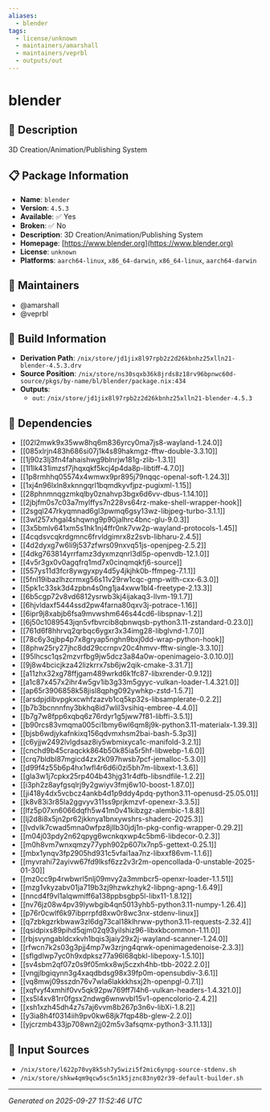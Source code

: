 ```yaml
---
aliases:
  - blender
tags:
  - license/unknown
  - maintainers/amarshall
  - maintainers/veprbl
  - outputs/out
---
```


# blender

## 📝 Description

3D Creation/Animation/Publishing System

## 📋 Package Information

- **Name**: `blender`
- **Version**: `4.5.3`
- **Available**: ✅ Yes
- **Broken**: ✅ No
- **Description**: 3D Creation/Animation/Publishing System
- **Homepage**: [https://www.blender.org](https://www.blender.org)
- **License**: `unknown`
- **Platforms**: `aarch64-linux`, `x86_64-darwin`, `x86_64-linux`, `aarch64-darwin`
## 👥 Maintainers

- @amarshall
- @veprbl


## 🔧 Build Information

- **Derivation Path**: `/nix/store/jd1jix8l97rpb2z2d26kbnhz25xlln21-blender-4.5.3.drv`
- **Source Position**: `/nix/store/ns30sqxb36k8jrds8z18rv96bpnwc60d-source/pkgs/by-name/bl/blender/package.nix:434`
- **Outputs**:
  - `out`:  `/nix/store/jd1jix8l97rpb2z2d26kbnhz25xlln21-blender-4.5.3`

## 🔗 Dependencies

- [[02l2mwk9x35ww8hq6m836yrcy0ma7js8-wayland-1.24.0]]
- [[085xlrjn483h686si07j1k4s89hakmgz-fftw-double-3.3.10]]
- [[1j90z3lj3fn4fahaishwg9blnrjw181g-zlib-1.3.1]]
- [[1l1lk431imzsf7jhqxqkf5kcj4p4da8p-libtiff-4.7.0]]
- [[1p8rmhhq05574x4wmwx9pr895j79nqqc-openal-soft-1.24.3]]
- [[1xj4n96lxln8xknngqrl1bqmdkyvfjpz-pugixml-1.15]]
- [[28phnmnqgzmkqlby0znahvp3bgx6d6vv-dbus-1.14.10]]
- [[2jbjfm0s7c03a7mylffys7n228vs64rz-make-shell-wrapper-hook]]
- [[2sgql247rkyqmnad6gl3pwmq6gsy13wz-libjpeg-turbo-3.1.1]]
- [[3wl257xhgal4shqwng9p90jalhrc4bnc-glu-9.0.3]]
- [[3x5bmlv641xm5s1hk1nj4ffr0nk7vw2p-wayland-protocols-1.45]]
- [[4cqdsvcqkrdgmnc6frvldgimrx8z2svb-libharu-2.4.5]]
- [[4d2dyxg7w6li9j537zfwrs09nxvq51js-openjpeg-2.5.2]]
- [[4dkg763814yrrfamz3dyxmzqnrl3dl5p-openvdb-12.1.0]]
- [[4v5r3gx0v0agqfrq1md7x0cinqmqkfj6-source]]
- [[557ys11d3fcr8ywgyxpy4d5y4jkjhk0b-ffmpeg-7.1.1]]
- [[5fnl19ibazlhzcrmxg56s11v29rw1cqc-gmp-with-cxx-6.3.0]]
- [[5pk1c33sk3d4zpbn4s0ng1ja4xww1bl4-freetype-2.13.3]]
- [[6b5cgp72v8vd6812ysrwb3kj4ijakaq3-llvm-19.1.7]]
- [[6hjvldaxf5444ssd2pw4farna80qxv3j-potrace-1.16]]
- [[6ipr9j8xabjb6fsa9mvwshm646s44cd6-libspnav-1.2]]
- [[6j50c1089543jqn5vfbvrcib8qbnwqsb-python3.11-zstandard-0.23.0]]
- [[761d6f8hhrvq2qrbqc6ygxr3x34img28-libglvnd-1.7.0]]
- [[78c6y3qjbp4p7x8gryap5nghn9bxj0dd-wrap-python-hook]]
- [[8phw25ry27jhc8dd29ccrnpv20c4hmvv-fftw-single-3.3.10]]
- [[95lhcsc1qs2mzvrfbg9jw5dcz3a84a0w-openimageio-3.0.10.0]]
- [[9j8w4bcicjkza42lizkrrx7sb6jw2qik-cmake-3.31.7]]
- [[a11zhx32xg78ffjgam489wrkd6k1fc87-libxrender-0.9.12]]
- [[a1c87x457x2ihr4w5gv1ib3g33m5gyyc-vulkan-loader-1.4.321.0]]
- [[ap65r3906858k58jisl8qphg092ywhkp-zstd-1.5.7]]
- [[arsdpjdibvpgkxcwhfzazvb1cq5kp32s-libsamplerate-0.2.2]]
- [[b7b3bcnnnfny3bkhq8id7wlil3vsihiq-embree-4.4.0]]
- [[b7g7w8fpp6xqbq6z76rdyr1g5jww7f81-libffi-3.5.1]]
- [[b90rcs83vmqma005ci1bmy6wl6qm8j9k-python3.11-materialx-1.39.3]]
- [[bjsb6wdjykafnkixq156qdvmxhsm2bai-bash-5.3p3]]
- [[c6yjjw2492lvlgdsaz8iy5wbmixyca1c-manifold-3.2.1]]
- [[cnchd9b45craqckk864b50k85ia5r5hf-libwebp-1.6.0]]
- [[crq7bldbl87mgicd4zx2k097hwsb7pcf-jemalloc-5.3.0]]
- [[d99f4z55b6p4hx1wfl4r6d6i0zi5bh7m-libxext-1.3.6]]
- [[gla3w1j7cpkx25rp404b43hjg31r4dfb-libsndfile-1.2.2]]
- [[i3ph2z8ayfgsqlrj9y2gwiyv3fmj6w10-boost-1.87.0]]
- [[ji418y4dx5vcbcz4ankb4d1p9ddy4pdq-python3.11-openusd-25.05.01]]
- [[k8v83i3r85la2ggvyv311ss9prjkmzvf-openexr-3.3.5]]
- [[lfz5p07xn6066dqfh5w41m0v41kibzgz-alembic-1.8.8]]
- [[lj2d8i8x5jn2pr62jkknya1bnxywshrs-shaderc-2025.3]]
- [[lvdvlk7cwad5mna0wfpz8jllb30jdj1n-pkg-config-wrapper-0.29.2]]
- [[m04j03pdy2n62qpyg6wcnkqxwp4c5bm6-libdecor-0.2.3]]
- [[m0h8vm7wnxqmzy77yph902p607lx7np5-gettext-0.25.1]]
- [[mbx1ynqv3fp2905hd931c5vfai1aa7nz-libxxf86vm-1.1.6]]
- [[myvrahi72ayivw67fd9lksf6zz2v3r2m-opencollada-0-unstable-2025-01-30]]
- [[mz0cc9p4rwbwrl5nlj09mvy2a3mmbcr5-openxr-loader-1.1.51]]
- [[mzg1vkyzabv01ja719b3zj9hzwkzhyk2-libpng-apng-1.6.49]]
- [[nncd4f9vl1alqwmiff6a138ppbsgbp5l-libx11-1.8.12]]
- [[nv76jz08w4pv39lywbgib4qn5013yhb5-python3.11-numpy-1.26.4]]
- [[p76r0cwlf6k97ibprrpfd8xw0r8wc3nx-stdenv-linux]]
- [[q7zbkgzrkbwaw3zl6dg73cal18klhrww-python3.11-requests-2.32.4]]
- [[qsidpixs89pihd5qjm02q93yilshiz96-libxkbcommon-1.11.0]]
- [[rbjsvyngabldcxkvh1bqis3jaiy29x2j-wayland-scanner-1.24.0]]
- [[rfwcn7k2s03g3pjj4mp7w3zrjng4qrwk-openimagedenoise-2.3.3]]
- [[sflgdlwp7yc0h9xdpksz77a96l68qbkl-libepoxy-1.5.10]]
- [[sv4sbm2qf07z0s9f05mkx8wj5czxh4hb-tbb-2022.2.0]]
- [[vngjlbgiqynn3g4xaqdbdsg98x39fp0m-opensubdiv-3.6.1]]
- [[vq8mwj09sszdn76v7wla6lakkkhsxj2h-openpgl-0.7.1]]
- [[xqfvyf4xmhif0vv5qk92pw769ff7l4h6-vulkan-headers-1.4.321.0]]
- [[xs5l4xv81rr0fgsx2ndwg6wnwvbl15v1-opencolorio-2.4.2]]
- [[xsh1xzh45dh4z7s7aj6vvm8b267p3n6v-libXi-1.8.2]]
- [[y3ia8h4f0314iih9pv0kw68jk7fqp48b-glew-2.2.0]]
- [[yjcrzmb433jp708wn2jj02m5v3afsqmx-python3-3.11.13]]

## 📁 Input Sources

- `/nix/store/l622p70vy8k5sh7y5wizi5f2mic6ynpg-source-stdenv.sh`
- `/nix/store/shkw4qm9qcw5sc5n1k5jznc83ny02r39-default-builder.sh`

---
*Generated on 2025-09-27 11:52:46 UTC*
